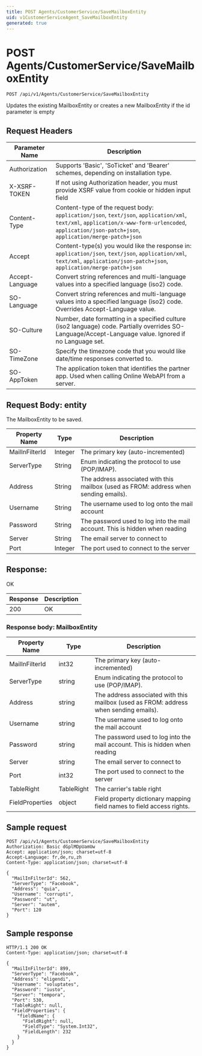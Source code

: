 ```yaml
---
title: POST Agents/CustomerService/SaveMailboxEntity
uid: v1CustomerServiceAgent_SaveMailboxEntity
generated: true
---
```


# POST Agents/CustomerService/SaveMailboxEntity

```http
POST /api/v1/Agents/CustomerService/SaveMailboxEntity
```

Updates the existing MailboxEntity or creates a new MailboxEntity if the id parameter is empty








## Request Headers

| Parameter Name | Description |
|----------------|-------------|
| Authorization  | Supports 'Basic', 'SoTicket' and 'Bearer' schemes, depending on installation type. |
| X-XSRF-TOKEN   | If not using Authorization header, you must provide XSRF value from cookie or hidden input field |
| Content-Type | Content-type of the request body: `application/json`, `text/json`, `application/xml`, `text/xml`, `application/x-www-form-urlencoded`, `application/json-patch+json`, `application/merge-patch+json` |
| Accept         | Content-type(s) you would like the response in: `application/json`, `text/json`, `application/xml`, `text/xml`, `application/json-patch+json`, `application/merge-patch+json` |
| Accept-Language | Convert string references and multi-language values into a specified language (iso2) code. |
| SO-Language | Convert string references and multi-language values into a specified language (iso2) code. Overrides Accept-Language value. |
| SO-Culture | Number, date formatting in a specified culture (iso2 language) code. Partially overrides SO-Language/Accept-Language value. Ignored if no Language set. |
| SO-TimeZone | Specify the timezone code that you would like date/time responses converted to. |
| SO-AppToken | The application token that identifies the partner app. Used when calling Online WebAPI from a server. |

## Request Body: entity 

The MailboxEntity to be saved. 

| Property Name | Type |  Description |
|----------------|------|--------------|
| MailInFilterId | Integer | The primary key (auto-incremented) |
| ServerType | String | Enum indicating the protocol to use (POP/IMAP). |
| Address | String | The address associated with this mailbox (used as FROM: address when sending emails). |
| Username | String | The username used to log onto the mail account |
| Password | String | The password used to log into the mail account. This is hidden when reading |
| Server | String | The email server to connect to |
| Port | Integer | The port used to connect to the server |

## Response:

OK

| Response | Description |
|----------------|-------------|
| 200 | OK |

### Response body: MailboxEntity

| Property Name | Type |  Description |
|----------------|------|--------------|
| MailInFilterId | int32 | The primary key (auto-incremented) |
| ServerType | string | Enum indicating the protocol to use (POP/IMAP). |
| Address | string | The address associated with this mailbox (used as FROM: address when sending emails). |
| Username | string | The username used to log onto the mail account |
| Password | string | The password used to log into the mail account. This is hidden when reading |
| Server | string | The email server to connect to |
| Port | int32 | The port used to connect to the server |
| TableRight | TableRight | The carrier's table right |
| FieldProperties | object | Field property dictionary mapping field names to field access rights. |

## Sample request

```http!
POST /api/v1/Agents/CustomerService/SaveMailboxEntity
Authorization: Basic dGplMDpUamUw
Accept: application/json; charset=utf-8
Accept-Language: fr,de,ru,zh
Content-Type: application/json; charset=utf-8

{
  "MailInFilterId": 562,
  "ServerType": "Facebook",
  "Address": "quia",
  "Username": "corrupti",
  "Password": "ut",
  "Server": "autem",
  "Port": 120
}
```

## Sample response

```http_
HTTP/1.1 200 OK
Content-Type: application/json; charset=utf-8

{
  "MailInFilterId": 899,
  "ServerType": "Facebook",
  "Address": "eligendi",
  "Username": "voluptates",
  "Password": "iusto",
  "Server": "tempora",
  "Port": 530,
  "TableRight": null,
  "FieldProperties": {
    "fieldName": {
      "FieldRight": null,
      "FieldType": "System.Int32",
      "FieldLength": 232
    }
  }
}
```